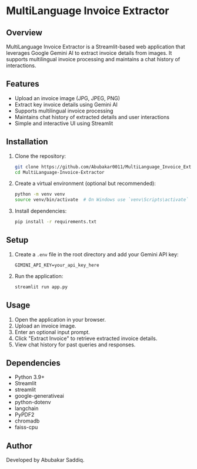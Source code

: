 # MultiLanguage Invoice Extractor

## Overview
MultiLanguage Invoice Extractor is a Streamlit-based web application that
leverages Google Gemini AI to extract invoice details from images. It supports
multilingual invoice processing and maintains a chat history of interactions.

## Features
- Upload an invoice image (JPG, JPEG, PNG)
- Extract key invoice details using Gemini AI
- Supports multilingual invoice processing
- Maintains chat history of extracted details and user interactions
- Simple and interactive UI using Streamlit

## Installation
1. Clone the repository:
   ```bash
   git clone https://github.com/Abubakar0011/MultiLanguage_Invoice_Extractor.git
   cd MultiLanguage-Invoice-Extractor
   ```
2. Create a virtual environment (optional but recommended):
   ```bash
   python -m venv venv
   source venv/bin/activate  # On Windows use `venv\Scripts\activate`
   ```
3. Install dependencies:
   ```bash
   pip install -r requirements.txt
   ```

## Setup
1. Create a `.env` file in the root directory and add your Gemini API key:
   ```
   GIMINI_API_KEY=your_api_key_here
   ```
2. Run the application:
   ```bash
   streamlit run app.py
   ```

## Usage
1. Open the application in your browser.
2. Upload an invoice image.
3. Enter an optional input prompt.
4. Click "Extract Invoice" to retrieve extracted invoice details.
5. View chat history for past queries and responses.

## Dependencies
- Python 3.9+
- Streamlit
- streamlit
- google-generativeai
- python-dotenv
- langchain
- PyPDF2
- chromadb
- faiss-cpu


## Author
Developed by Abubakar Saddiq.

